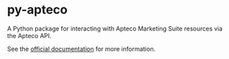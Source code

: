 # py-apteco
A Python package for interacting with Apteco Marketing Suite resources via the Apteco API.

See the [official documentation](https://help.apteco.com/python/index.html) for more information.
